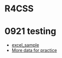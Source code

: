 # R4CSS
 
# 0921 testing
* [excel_sample](https://www.dropbox.com/s/xkt72k7rw1j65u4/news_sample.xlsx?dl=0)
* [More data for practice](https://github.com/P4CSS/R4CSSData)


